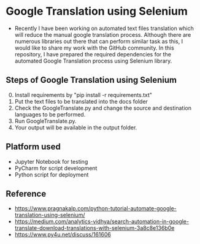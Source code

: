 # Google Translation using Selenium
- Recently I have been working on automated text files translation which will reduce the manual google translation process. Although there are numerous libraries out there that can perform similar task as this, I would like to share my work with the GitHub community. In this repository, I have prepared the required dependencies for the automated Google Translation process using Selenium library.

## Steps of Google Translation using Selenium
  0. Install requirements by "pip install -r requirements.txt"
  1. Put the text files to be translated into the docs folder
  2. Check the GoogleTranslate.py and change the source and destination languages to be performed.
  3. Run GoogleTranslate.py.
  4. Your output will be available in the output folder.
  
## Platform used
- Jupyter Notebook for testing
- PyCharm for script development
- Python script for deployment

## Reference
- https://www.pragnakalp.com/python-tutorial-automate-google-translation-using-selenium/
- https://medium.com/analytics-vidhya/search-automation-in-google-translate-download-translations-with-selenium-3a8c8e136b0e
- https://www.py4u.net/discuss/161606
